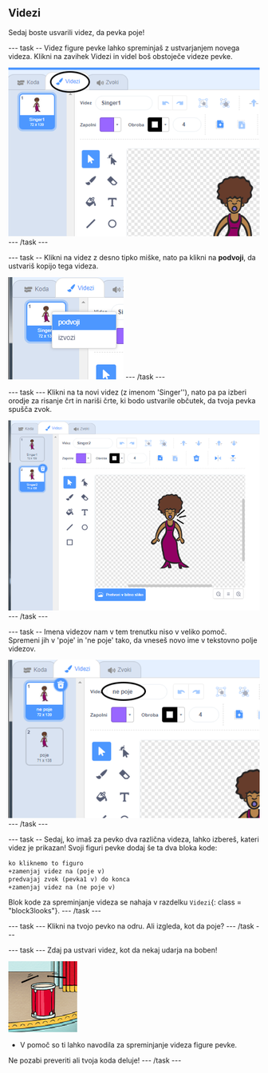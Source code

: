 ## Videzi

Sedaj boste usvarili videz, da pevka poje!

\--- task -- Videz figure pevke lahko spreminjaš z ustvarjanjem novega videza. Klikni na zavihek Videzi in videl boš obstoječe videze pevke.

![posnetek zaslona](images/band-singer-costume-annotated.png) \--- /task \---

\--- task -- Klikni na videz z desno tipko miške, nato pa klikni na **podvoji**, da ustvariš kopijo tega videza.

![posnetek zaslona](images/band-singer-duplicate.png) \--- /task \---

\--- task \--- Klikni na ta novi videz (z imenom 'Singer''), nato pa pa izberi orodje za risanje črt in nariši črte, ki bodo ustvarile občutek, da tvoja pevka spušča zvok.

![posnetek zaslona](images/band-singer-click.png) \--- /task \---

\--- task -- Imena videzov nam v tem trenutku niso v veliko pomoč. Spremeni jih v 'poje' in 'ne poje' tako, da vneseš novo ime v tekstovno polje videzov.

![posnetek zaslona](images/band-singer-name-annotated.png) \--- /task \---

\--- task -- Sedaj, ko imaš za pevko dva različna videza, lahko izbereš, kateri videz je prikazan! Svoji figuri pevke dodaj še ta dva bloka kode:

```blocks3
ko kliknemo to figuro
+zamenjaj videz na (poje v)
predvajaj zvok (pevka1 v) do konca
+zamenjaj videz na (ne poje v)
```

Blok kode za spreminjanje videza se nahaja v razdelku `Videzi`{: class = "block3looks"}. \--- /task \---

\--- task \--- Klikni na tvojo pevko na odru. Ali izgleda, kot da poje? \--- /task \---

\--- task \--- Zdaj pa ustvari videz, kot da nekaj udarja na boben!

![posnetek zaslona](images/band-drum-final.png)

- V pomoč so ti lahko navodila za spreminjanje videza figure pevke.

Ne pozabi preveriti ali tvoja koda deluje! \--- /task \---